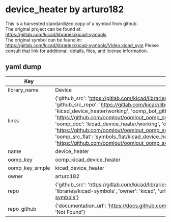 # device_heater by arturo182  
This is a harvested standardized copy of a symbol from github.  
The original project can be found at:  
https://gitlab.com/kicad/libraries/kicad-symbols  
The original symbol can be found in:
https://gitlab.com/kicad/libraries/kicad-symbols/Video.kicad_sym
Please consult that link for additional, details, files, and license information.  
## yaml dump  
| Key | Value |  
| --- | --- |  
| library_name | Device |  
| links | {'github_src': 'https://gitlab.com/kicad/libraries/kicad-symbols/Video.kicad_sym', 'github_src_repo': 'https://gitlab.com/kicad/libraries/kicad-symbols', 'oomp_bot': 'kicad_device_heater/working', 'oomp_bot_github': 'https://github.com/oomlout/oomlout_oomp_symbol_bot/tree/main/kicad_device_heater/working', 'oomp_doc': 'kicad_device_heater/working', 'oomp_doc_github': 'https://github.com/oomlout/oomlout_oomp_symbol_doc/tree/main/kicad_device_heater/working', 'oomp_src_flat': 'symbols_flat/kicad_device_heater/working', 'oomp_src_flat_github': 'https://github.com/oomlout/oomlout_oomp_symbol_src/tree/main/kicad_device_heater/working'} |  
| name | device_heater |  
| oomp_key | oomp_kicad_device_heater |  
| oomp_key_simple | kicad_device_heater |  
| owner | arturo182 |  
| repo | {'github_src': 'https://gitlab.com/kicad/libraries/kicad-symbols/Video.kicad_sym', 'name': 'libraries/kicad-symbols', 'owner': 'kicad', 'url': 'https://gitlab.com/kicad/libraries/kicad-symbols'} |  
| repo_github | {'documentation_url': 'https://docs.github.com/rest/repos/repos#get-a-repository', 'message': 'Not Found'} |  


